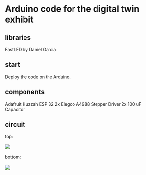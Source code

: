 # Arduino code for the digital twin exhibit

## libraries
FastLED by Daniel Garcia

## start
Deploy the code on the Arduino.

## components
Adafruit Huzzah ESP 32
2x Elegoo A4988 Stepper Driver
2x 100 uF Capacitor

## circuit
top:
<br>
<br>
<img src="https://github.com/Exhibition-DigitalTwin/arduino/img/Schaltung-01.svg">
<br>
<br>
bottom:
<br>
<br>
<img src="https://github.com/Exhibition-DigitalTwin/arduino/img/Schaltung-02.svg">
<br>
<br>

